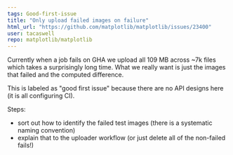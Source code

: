 ```yaml
---
tags: Good-first-issue
title: "Only upload failed images on failure"
html_url: "https://github.com/matplotlib/matplotlib/issues/23400"
user: tacaswell
repo: matplotlib/matplotlib
---
```


Currently when a job fails on GHA we upload all 109 MB across ~7k files which takes a surprisingly long time.  What we really want is just the images that failed and the computed difference.

This is labeled as "good first issue" because there are no API designs here (it is all configuring CI).

Steps:

 - sort out how to identify the failed test images (there is a systematic naming convention)
 -  explain that to the uploader workflow (or just delete all of the non-failed fails!)
